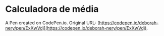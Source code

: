 # Calculadora de média

A Pen created on CodePen.io. Original URL: [https://codepen.io/deborah-nery/pen/ExXwVdj](https://codepen.io/deborah-nery/pen/ExXwVdj).


